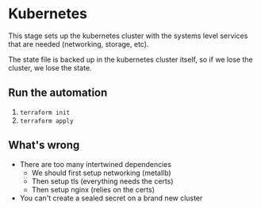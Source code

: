 # Kubernetes

This stage sets up the kubernetes cluster with the systems level services that are needed (networking, storage, etc).

The state file is backed up in the kubernetes cluster itself, so if we lose the cluster, we lose the state.

## Run the automation
1. `terraform init`
2. `terraform apply`

## What's wrong
 - There are too many intertwined dependencies
    - We should first setup networking (metallb)
    - Then setup tls (everything needs the certs)
    - Then setup nginx (relies on the certs)
 - You can't create a sealed secret on a brand new cluster
